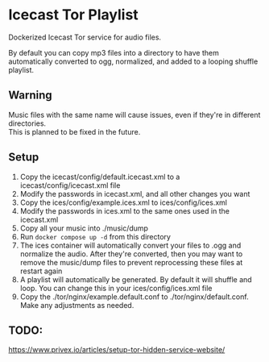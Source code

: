 # Icecast Tor Playlist
Dockerized Icecast Tor service for audio files.  

By default you can copy mp3 files into a directory to have them automatically converted to ogg, normalized, and added to a looping shuffle playlist.  

## Warning
Music files with the same name will cause issues, even if they're in different directories.  
This is planned to be fixed in the future.

## Setup
1. Copy the icecast/config/default.icecast.xml to a icecast/config/icecast.xml file  
2. Modify the passwords in icecast.xml, and all other changes you want
3. Copy the ices/config/example.ices.xml to ices/config/ices.xml
4. Modify the passwords in ices.xml to the same ones used in the icecast.xml
5. Copy  all your music into ./music/dump
6. Run `docker compose up -d` from this directory
7. The ices container will automatically convert your files to .ogg and normalize the audio. After they're converted, then you may want to remove the music/dump files to prevent reprocessing these files at restart again
8. A playlist will automatically be generated. By default it will shuffle and loop. You can change this in your ices/config/ices.xml file
9. Copy the ./tor/nginx/example.default.conf to ./tor/nginx/default.conf. Make any adjustments as needed.

## TODO:
https://www.privex.io/articles/setup-tor-hidden-service-website/
